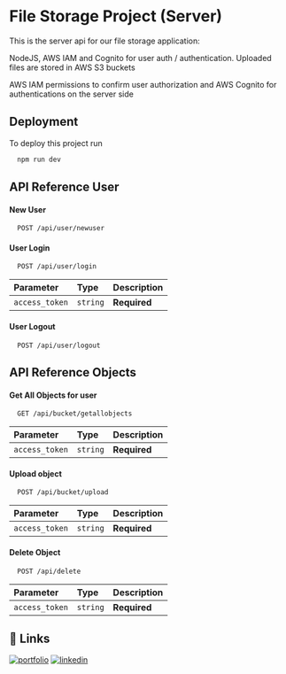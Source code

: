 # File Storage Project (Server)

This is the server api for our file storage application:

NodeJS, AWS IAM and Cognito for user auth / authentication.
Uploaded files are stored in AWS S3 buckets

AWS IAM permissions to confirm user authorization and AWS Cognito for authentications on the server side
## Deployment

To deploy this project run

```bash
  npm run dev
```


## API Reference User

#### New User

```http
  POST /api/user/newuser
```

#### User Login

```http
  POST /api/user/login
```

| Parameter | Type     | Description                       |
| :-------- | :------- | :-------------------------------- |
| `access_token`      | `string` | **Required** |

#### User Logout

```http
  POST /api/user/logout
```

## API Reference Objects

#### Get All Objects for user

```http
  GET /api/bucket/getallobjects
```

| Parameter | Type     | Description                       |
| :-------- | :------- | :-------------------------------- |
| `access_token`      | `string` | **Required** |

#### Upload object

```http
  POST /api/bucket/upload
```

| Parameter | Type     | Description                       |
| :-------- | :------- | :-------------------------------- |
| `access_token`      | `string` | **Required** |

#### Delete Object

```http
  POST /api/delete
```
| Parameter | Type     | Description                       |
| :-------- | :------- | :-------------------------------- |
| `access_token`      | `string` | **Required** |

## 🔗 Links
[![portfolio](https://img.shields.io/badge/my_portfolio-000?style=for-the-badge&logo=ko-fi&logoColor=white)](https://willhernandez.dev)
[![linkedin](https://img.shields.io/badge/linkedin-0A66C2?style=for-the-badge&logo=linkedin&logoColor=white)](https://www.linkedin.com/in/will-hernandez-16325a88/)

